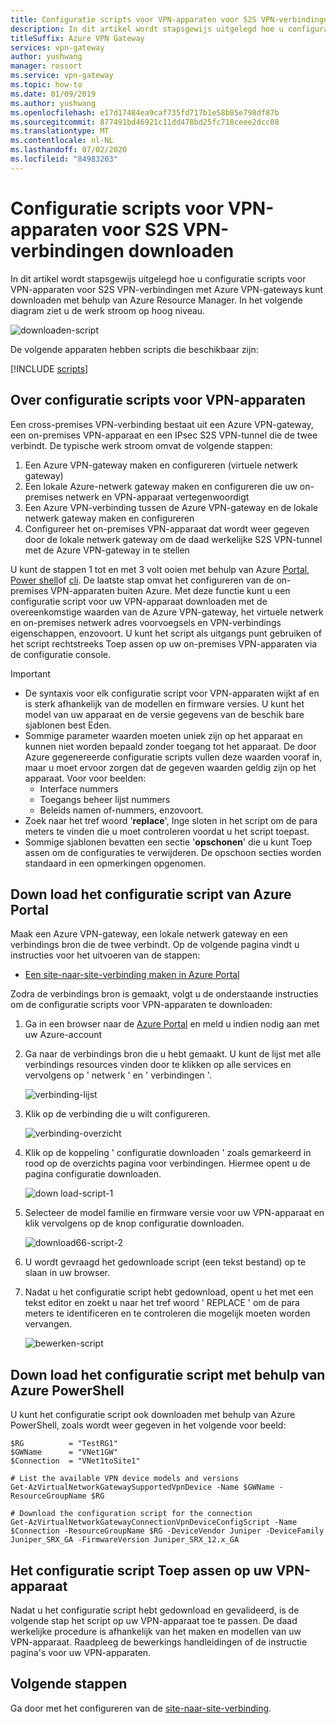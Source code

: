 ```yaml
---
title: Configuratie scripts voor VPN-apparaten voor S2S VPN-verbindingen downloaden
description: In dit artikel wordt stapsgewijs uitgelegd hoe u configuratie scripts voor VPN-apparaten voor S2S VPN-verbindingen met Azure VPN-gateways kunt downloaden met behulp van Azure Resource Manager.
titleSuffix: Azure VPN Gateway
services: vpn-gateway
author: yushwang
manager: rossort
ms.service: vpn-gateway
ms.topic: how-to
ms.date: 01/09/2019
ms.author: yushwang
ms.openlocfilehash: e17d17484ea9caf735fd717b1e58b85e798df87b
ms.sourcegitcommit: 877491bd46921c11dd478bd25fc718ceee2dcc08
ms.translationtype: MT
ms.contentlocale: nl-NL
ms.lasthandoff: 07/02/2020
ms.locfileid: "84983203"
---
```

# <a name="download-vpn-device-configuration-scripts-for-s2s-vpn-connections"></a>Configuratie scripts voor VPN-apparaten voor S2S VPN-verbindingen downloaden

In dit artikel wordt stapsgewijs uitgelegd hoe u configuratie scripts voor VPN-apparaten voor S2S VPN-verbindingen met Azure VPN-gateways kunt downloaden met behulp van Azure Resource Manager. In het volgende diagram ziet u de werk stroom op hoog niveau.

![downloaden-script](./media/vpn-gateway-download-vpndevicescript/downloaddevicescript.png)

De volgende apparaten hebben scripts die beschikbaar zijn:

[!INCLUDE [scripts](../../includes/vpn-gateway-device-configuration-scripts.md)]

## <a name="about-vpn-device-configuration-scripts"></a><a name="about"></a>Over configuratie scripts voor VPN-apparaten

Een cross-premises VPN-verbinding bestaat uit een Azure VPN-gateway, een on-premises VPN-apparaat en een IPsec S2S VPN-tunnel die de twee verbindt. De typische werk stroom omvat de volgende stappen:

1. Een Azure VPN-gateway maken en configureren (virtuele netwerk gateway)
2. Een lokale Azure-netwerk gateway maken en configureren die uw on-premises netwerk en VPN-apparaat vertegenwoordigt
3. Een Azure VPN-verbinding tussen de Azure VPN-gateway en de lokale netwerk gateway maken en configureren
4. Configureer het on-premises VPN-apparaat dat wordt weer gegeven door de lokale netwerk gateway om de daad werkelijke S2S VPN-tunnel met de Azure VPN-gateway in te stellen

U kunt de stappen 1 tot en met 3 volt ooien met behulp van Azure [Portal](vpn-gateway-howto-site-to-site-resource-manager-portal.md), [Power shell](vpn-gateway-create-site-to-site-rm-powershell.md)of [cli](vpn-gateway-howto-site-to-site-resource-manager-cli.md). De laatste stap omvat het configureren van de on-premises VPN-apparaten buiten Azure. Met deze functie kunt u een configuratie script voor uw VPN-apparaat downloaden met de overeenkomstige waarden van de Azure VPN-gateway, het virtuele netwerk en on-premises netwerk adres voorvoegsels en VPN-verbindings eigenschappen, enzovoort. U kunt het script als uitgangs punt gebruiken of het script rechtstreeks Toep assen op uw on-premises VPN-apparaten via de configuratie console.

> [!IMPORTANT]
> * De syntaxis voor elk configuratie script voor VPN-apparaten wijkt af en is sterk afhankelijk van de modellen en firmware versies. U kunt het model van uw apparaat en de versie gegevens van de beschik bare sjablonen best Eden.
> * Sommige parameter waarden moeten uniek zijn op het apparaat en kunnen niet worden bepaald zonder toegang tot het apparaat. De door Azure gegenereerde configuratie scripts vullen deze waarden vooraf in, maar u moet ervoor zorgen dat de gegeven waarden geldig zijn op het apparaat. Voor voor beelden:
>    * Interface nummers
>    * Toegangs beheer lijst nummers
>    * Beleids namen of-nummers, enzovoort.
> * Zoek naar het tref woord '**replace**', Inge sloten in het script om de para meters te vinden die u moet controleren voordat u het script toepast.
> * Sommige sjablonen bevatten een sectie '**opschonen**' die u kunt Toep assen om de configuraties te verwijderen. De opschoon secties worden standaard in een opmerkingen opgenomen.

## <a name="download-the-configuration-script-from-azure-portal"></a>Down load het configuratie script van Azure Portal

Maak een Azure VPN-gateway, een lokale netwerk gateway en een verbindings bron die de twee verbindt. Op de volgende pagina vindt u instructies voor het uitvoeren van de stappen:

* [Een site-naar-site-verbinding maken in Azure Portal](vpn-gateway-howto-site-to-site-resource-manager-portal.md)

Zodra de verbindings bron is gemaakt, volgt u de onderstaande instructies om de configuratie scripts voor VPN-apparaten te downloaden:

1. Ga in een browser naar de [Azure Portal](https://portal.azure.com) en meld u indien nodig aan met uw Azure-account
2. Ga naar de verbindings bron die u hebt gemaakt. U kunt de lijst met alle verbindings resources vinden door te klikken op alle services en vervolgens op ' netwerk ' en ' verbindingen '.

    ![verbinding-lijst](./media/vpn-gateway-download-vpndevicescript/connectionlist.png)

3. Klik op de verbinding die u wilt configureren.

    ![verbinding-overzicht](./media/vpn-gateway-download-vpndevicescript/connectionoverview.png)

4. Klik op de koppeling ' configuratie downloaden ' zoals gemarkeerd in rood op de overzichts pagina voor verbindingen. Hiermee opent u de pagina configuratie downloaden.

    ![down load-script-1](./media/vpn-gateway-download-vpndevicescript/downloadscript-1.png)

5. Selecteer de model familie en firmware versie voor uw VPN-apparaat en klik vervolgens op de knop configuratie downloaden.

    ![download66-script-2](./media/vpn-gateway-download-vpndevicescript/downloadscript-2.PNG)

6. U wordt gevraagd het gedownloade script (een tekst bestand) op te slaan in uw browser.
7. Nadat u het configuratie script hebt gedownload, opent u het met een tekst editor en zoekt u naar het tref woord ' REPLACE ' om de para meters te identificeren en te controleren die mogelijk moeten worden vervangen.

    ![bewerken-script](./media/vpn-gateway-download-vpndevicescript/editscript.png)

## <a name="download-the-configuration-script-using-azure-powershell"></a>Down load het configuratie script met behulp van Azure PowerShell



U kunt het configuratie script ook downloaden met behulp van Azure PowerShell, zoals wordt weer gegeven in het volgende voor beeld:

```azurepowershell-interactive
$RG          = "TestRG1"
$GWName      = "VNet1GW"
$Connection  = "VNet1toSite1"

# List the available VPN device models and versions
Get-AzVirtualNetworkGatewaySupportedVpnDevice -Name $GWName -ResourceGroupName $RG

# Download the configuration script for the connection
Get-AzVirtualNetworkGatewayConnectionVpnDeviceConfigScript -Name $Connection -ResourceGroupName $RG -DeviceVendor Juniper -DeviceFamily Juniper_SRX_GA -FirmwareVersion Juniper_SRX_12.x_GA
```

## <a name="apply-the-configuration-script-to-your-vpn-device"></a>Het configuratie script Toep assen op uw VPN-apparaat

Nadat u het configuratie script hebt gedownload en gevalideerd, is de volgende stap het script op uw VPN-apparaat toe te passen. De daad werkelijke procedure is afhankelijk van het maken en modellen van uw VPN-apparaat. Raadpleeg de bewerkings handleidingen of de instructie pagina's voor uw VPN-apparaten.

## <a name="next-steps"></a>Volgende stappen

Ga door met het configureren van de [site-naar-site-verbinding](vpn-gateway-howto-site-to-site-resource-manager-portal.md).
